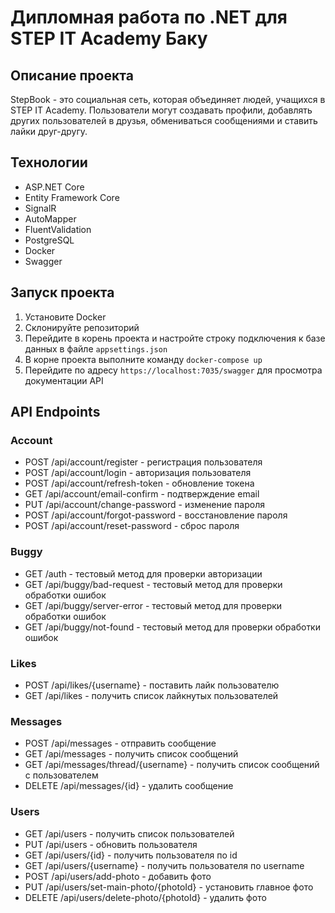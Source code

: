 # Дипломная работа по .NET для STEP IT Academy Баку

## Описание проекта

StepBook - это социальная сеть, которая объединяет людей, учащихся в STEP IT Academy. Пользователи могут создавать
профили, добавлять других пользователей в друзья, обмениваться сообщениями и ставить лайки друг-другу.

## Технологии

- ASP.NET Core
- Entity Framework Core
- SignalR
- AutoMapper
- FluentValidation
- PostgreSQL
- Docker
- Swagger

## Запуск проекта

1. Установите Docker
2. Склонируйте репозиторий
3. Перейдите в корень проекта и настройте строку подключения к базе данных в файле `appsettings.json`
4. В корне проекта выполните команду `docker-compose up`
5. Перейдите по адресу `https://localhost:7035/swagger` для просмотра документации API

## API Endpoints

### Account

- POST /api/account/register - регистрация пользователя
- POST /api/account/login - авторизация пользователя
- POST /api/account/refresh-token - обновление токена
- GET /api/account/email-confirm - подтверждение email
- PUT /api/account/change-password - изменение пароля
- POST /api/account/forgot-password - восстановление пароля
- POST /api/account/reset-password - сброс пароля

### Buggy

- GET /auth - тестовый метод для проверки авторизации
- GET /api/buggy/bad-request - тестовый метод для проверки обработки ошибок
- GET /api/buggy/server-error - тестовый метод для проверки обработки ошибок
- GET /api/buggy/not-found - тестовый метод для проверки обработки ошибок

### Likes

- POST /api/likes/{username} - поставить лайк пользователю
- GET /api/likes - получить список лайкнутых пользователей

### Messages

- POST /api/messages - отправить сообщение
- GET /api/messages - получить список сообщений
- GET /api/messages/thread/{username} - получить список сообщений с пользователем
- DELETE /api/messages/{id} - удалить сообщение

### Users

- GET /api/users - получить список пользователей
- PUT /api/users - обновить пользователя
- GET /api/users/{id} - получить пользователя по id
- GET /api/users/{username} - получить пользователя по username
- POST /api/users/add-photo - добавить фото
- PUT /api/users/set-main-photo/{photoId} - установить главное фото
- DELETE /api/users/delete-photo/{photoId} - удалить фото